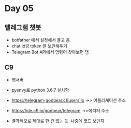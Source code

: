 # Day 05

## 텔레그램 챗봇

* botfather 에서 설정해서 들고 옴
* chat id랑 token 잘 보관해두기
* Telegram Bot API에서 명령어 찾아보면 댐



## C9

* 웹서버

* pyenvy로 python 3.6.7 설치함

* https://telegram-godbear.c9users.io ->> 어플리케이션 주소

* https://ide.c9.io/godbear/telegram ->>에디터 주소

* 결과적으로 제대로 한 건 없는 듯. 나중에 코드 보던지


